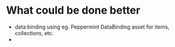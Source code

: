 # What could be done better

- data binding using eg. Peppermint DataBinding asset for items, collections, etc.
-
